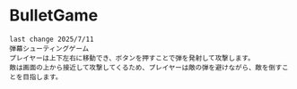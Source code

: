 ﻿# BulletGame
    last change 2025/7/11
    弾幕シューティングゲーム
    プレイヤーは上下左右に移動でき、ボタンを押すことで弾を発射して攻撃します。
    敵は画面の上から接近して攻撃してくるため、プレイヤーは敵の弾を避けながら、敵を倒すことを目指します。
